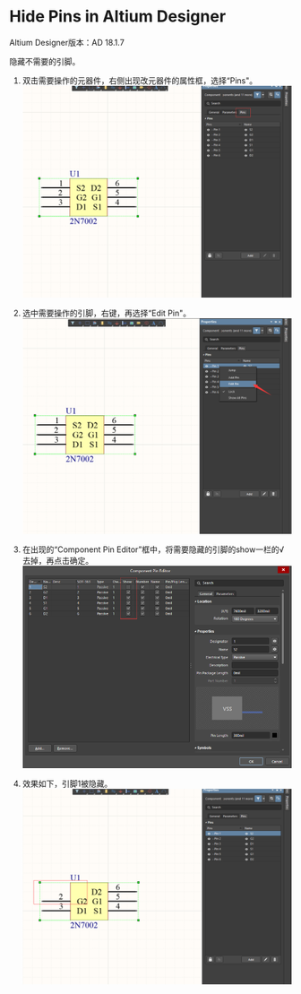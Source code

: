 # Hide Pins in Altium Designer

Altium Designer版本：AD 18.1.7

隐藏不需要的引脚。  

1. 双击需要操作的元器件，右侧出现改元器件的属性框，选择“Pins"。  
![properties](https://raw.githubusercontent.com/nostalgia-w/always_forget/master/2019/0325/img/Properties.png)

2. 选中需要操作的引脚，右键，再选择“Edit Pin"。  
![Edit_Pin](https://raw.githubusercontent.com/nostalgia-w/always_forget/master/2019/0325/img/Edit_Pin.png)

3. 在出现的“Component Pin Editor”框中，将需要隐藏的引脚的show一栏的√去掉，再点击确定。  
![Component_Pin_Editor](https://raw.githubusercontent.com/nostalgia-w/always_forget/master/2019/0325/img/Component_Pin_Editor.png)

4. 效果如下，引脚1被隐藏。  
![over](https://raw.githubusercontent.com/nostalgia-w/always_forget/master/2019/0325/img/Over.png)
